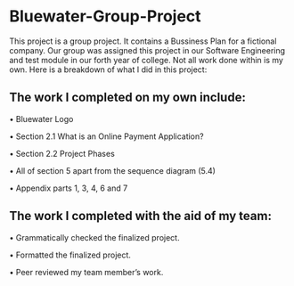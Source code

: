 # Bluewater-Group-Project
This project is a group project. It contains a Bussiness Plan for a fictional company. 
Our group was assigned this project in our Software Engineering and test module in our forth year of college.
Not all work done within is my own. Here is a breakdown of what I did in this project:

## The work I completed on my own include:
 
•	Bluewater Logo

•	Section 2.1 What is an Online Payment Application?

•	Section 2.2 Project Phases

•	All of section 5 apart from the sequence diagram (5.4)

•	Appendix parts 1, 3, 4, 6 and 7

## The work I completed with the aid of my team:
 
•	 Grammatically checked the finalized project.

•	 Formatted the finalized project.

•	Peer reviewed my team member’s work.

